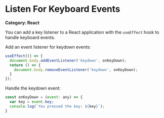# Listen For Keyboard Events

__Category: React__

You can add a key listener to a React application with the `useEffect` hook to handle keyboard events.

Add an event listener for keydown events:

```javascript
useEffect(() => {
  document.body.addEventListener('keydown', onKeyDown);
  return () => {
    document.body.removeEventListener('keydown', onKeyDown);
  }
});
```

Handle the keydown event:

```javascript
const onKeyDown = (event: any) => {
  var key = event.key;
  console.log(`You pressed the key: ${key}`);
}
```
